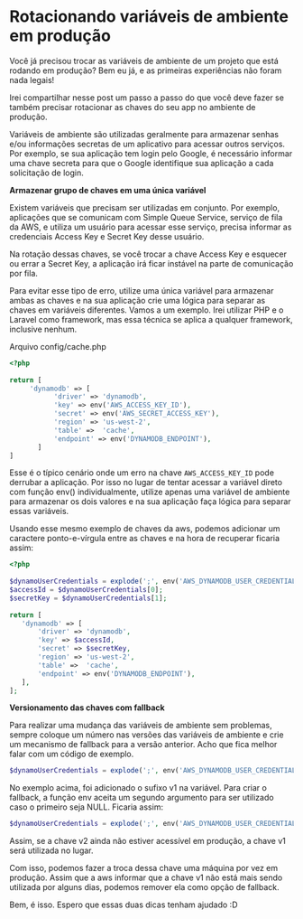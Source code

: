 # Rotacionando variáveis de ambiente em produção

Você já precisou trocar as variáveis de ambiente de um projeto que está rodando em produção? Bem eu já, e as primeiras experiências não foram nada legais!

Irei compartilhar nesse post um passo a passo do que você deve fazer se também precisar rotacionar as chaves do seu app no ambiente de produção.

Variáveis de ambiente são utilizadas geralmente para armazenar senhas e/ou informações secretas de um aplicativo para acessar outros serviços. Por exemplo, se sua aplicação tem login pelo Google, é necessário informar uma chave secreta para que o Google identifique sua aplicação a cada solicitação de login.

**Armazenar grupo de chaves em uma única variável**

Existem variáveis que precisam ser utilizadas em conjunto. Por exemplo, aplicações que se comunicam com Simple Queue Service, serviço de fila da AWS, e utiliza um usuário para acessar esse serviço, precisa informar as credenciais Access Key e Secret Key desse usuário.

Na rotação dessas chaves, se você trocar a chave Access Key e esquecer ou errar a Secret Key, a aplicação irá ficar instável na parte de comunicação por fila.

Para evitar esse tipo de erro, utilize uma única variável para armazenar ambas as chaves e na sua aplicação crie uma lógica para separar as chaves em variáveis diferentes. Vamos a um exemplo. Irei utilizar PHP e o Laravel como framework, mas essa técnica se aplica a qualquer framework, inclusive nenhum.

Arquivo config/cache.php
```php
<?php
 
return [
     'dynamodb' => [
           'driver' => 'dynamodb',
           'key' => env('AWS_ACCESS_KEY_ID'),
           'secret' => env('AWS_SECRET_ACCESS_KEY'),
           'region' => 'us-west-2',
           'table' =>  'cache',
           'endpoint' => env('DYNAMODB_ENDPOINT'),
       ]
]
```
Esse é o típico cenário onde um erro na chave `AWS_ACCESS_KEY_ID` pode derrubar a aplicação. Por isso no lugar de tentar acessar a variável direto com função env() individualmente, utilize apenas uma variável de ambiente para armazenar os dois valores e na sua aplicação faça lógica para separar essas variáveis.

Usando esse mesmo exemplo de chaves da aws, podemos adicionar um caractere ponto-e-vírgula entre as chaves e na hora de recuperar ficaria assim:
```php
<?php
 
$dynamoUserCredentials = explode(';', env('AWS_DYNAMODB_USER_CREDENTIALS'));
$accessId = $dynamoUserCredentials[0];
$secretKey = $dynamoUserCredentials[1];
 
return [
   'dynamodb' => [
       'driver' => 'dynamodb',
       'key' => $accessId,
       'secret' => $secretKey,
       'region' => 'us-west-2',
       'table' =>  'cache',
       'endpoint' => env('DYNAMODB_ENDPOINT'),
   ],
];
```

**Versionamento das chaves com fallback**

Para realizar uma mudança das variáveis de ambiente sem problemas, sempre coloque um número nas versões das variáveis de ambiente e crie um mecanismo de fallback para a versão anterior. Acho que fica melhor falar com um código de exemplo.

```php
$dynamoUserCredentials = explode(';', env('AWS_DYNAMODB_USER_CREDENTIALS.v1'));
```

No exemplo acima, foi adicionado o sufixo v1 na variável. Para criar o fallback, a função env aceita um segundo argumento para ser utilizado caso o primeiro seja NULL. Ficaria assim:

```php
$dynamoUserCredentials = explode(';', env('AWS_DYNAMODB_USER_CREDENTIALS.v2', env('AWS_DYNAMODB_USER_CREDENTIALS.v1')));
```

Assim, se a chave v2 ainda não estiver acessível em produção, a chave v1 será utilizada no lugar.

Com isso, podemos fazer a troca dessa chave uma máquina por vez em produção. Assim que a aws informar que a chave v1 não está mais sendo utilizada por alguns dias, podemos remover ela como opção de fallback.

Bem, é isso. Espero que essas duas dicas tenham ajudado :D
